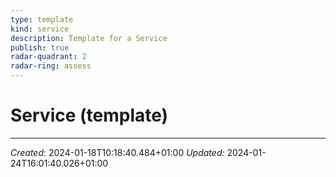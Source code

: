 ```yaml
---
type: template
kind: service
description: Template for a Service
publish: true
radar-quadrant: 2
radar-ring: assess
---
```



# Service (template)


----
*Created:* 2024-01-18T10:18:40.484+01:00
*Updated:* 2024-01-24T16:01:40.026+01:00